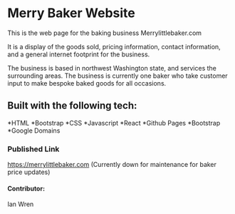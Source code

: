 # Merry Baker Website

This is the web page for the baking business Merrylittlebaker.com

It is a display of the goods sold, pricing information, contact information, and a general internet footprint for the business.

The business is based in northwest Washington state, and services the surrounding areas.  The business is currently one baker who take customer input to make bespoke baked goods for all occasions.

## Built with the following tech:
*HTML
*Bootstrap
*CSS
*Javascript
*React
*Github Pages
*Bootstrap
*Google Domains

### Published Link
https://merrylittlebaker.com (Currently down for maintenance for baker price updates)

#### Contributor:

Ian Wren